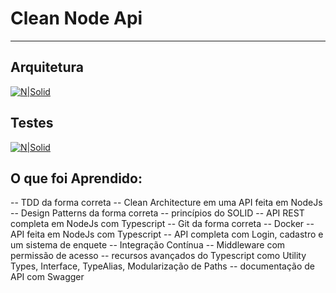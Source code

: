 # Clean Node Api
---

## Arquitetura
[![N|Solid](https://raw.githubusercontent.com/paulosoujava/clean-api-node/feat/login/images/archeture.png)](https://www.linkedin.com/in/paulo-oliveira-nodejs/)

## Testes
[![N|Solid](https://raw.githubusercontent.com/paulosoujava/clean-api-node/feat/login/images/tests.png)](https://www.linkedin.com/in/paulo-oliveira-nodejs/)

## O que foi Aprendido:
-- TDD da forma correta
-- Clean Architecture em uma API feita em NodeJs
-- Design Patterns da forma correta
-- princípios do SOLID
-- API REST completa em NodeJs com Typescript
-- Git da forma correta
-- Docker
-- API feita em NodeJs com Typescript
-- API completa com Login, cadastro e um sistema de enquete
-- Integração Contínua
-- Middleware com permissão de acesso
-- recursos avançados do Typescript como Utility Types, Interface, TypeAlias, Modularização de Paths
-- documentação de API com Swagger
